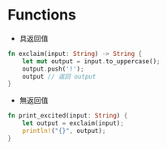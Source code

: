 # Functions

* 具返回值
```rust
fn exclaim(input: String) -> String {
    let mut output = input.to_uppercase();
    output.push('!');
    output // 返回 output
}
```
* 無返回值
```rust
fn print_excited(input: String) {
    let output = exclaim(input);
    println!("{}", output);
}
```
